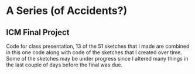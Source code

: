 # A Series (of Accidents?)
## ICM Final Project

Code for class presentation, 13 of the 51 sketches that I made are combined in this one code along with code of the sketches that I created over time. Some of the sketches may be under progress since I altered many things in the last couple of days before the final was due.
